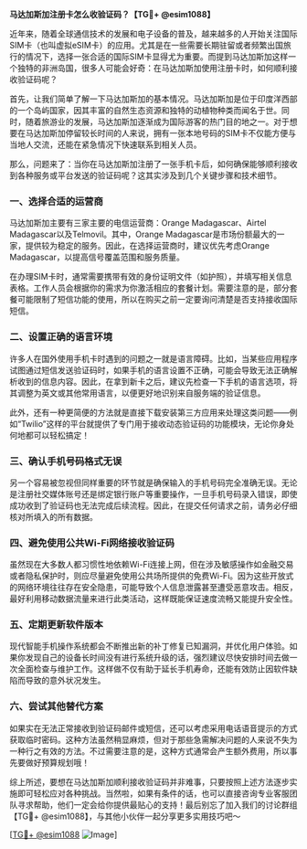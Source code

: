 **马达加斯加注册卡怎么收验证码？【TG💪+ @esim1088】**

近年来，随着全球通信技术的发展和电子设备的普及，越来越多的人开始关注国际SIM卡（也叫虚拟eSIM卡）的应用。尤其是在一些需要长期驻留或者频繁出国旅行的情况下，选择一张合适的国际SIM卡显得尤为重要。而提到马达加斯加这样一个独特的非洲岛国，很多人可能会好奇：在马达加斯加使用注册卡时，如何顺利接收验证码呢？

首先，让我们简单了解一下马达加斯加的基本情况。马达加斯加是位于印度洋西部的一个岛屿国家，因其丰富的自然生态资源和独特的动植物种类而闻名于世。同时，随着旅游业的发展，马达加斯加逐渐成为国际游客的热门目的地之一。对于想要在马达加斯加停留较长时间的人来说，拥有一张本地号码的SIM卡不仅能方便与当地人交流，还能在紧急情况下快速联系到相关人员。

那么，问题来了：当你在马达加斯加注册了一张手机卡后，如何确保能够顺利接收到各种服务或平台发送的验证码呢？这其实涉及到几个关键步骤和技术细节。

### 一、选择合适的运营商

马达加斯加主要有三家主要的电信运营商：Orange Madagascar、Airtel Madagascar以及Telmovil。其中，Orange Madagascar是市场份额最大的一家，提供较为稳定的服务。因此，在选择运营商时，建议优先考虑Orange Madagascar，以提高信号覆盖范围和服务质量。

在办理SIM卡时，通常需要携带有效的身份证明文件（如护照），并填写相关信息表格。工作人员会根据你的需求为你激活相应的套餐计划。需要注意的是，部分套餐可能限制了短信功能的使用，所以在购买之前一定要询问清楚是否支持接收国际短信。

### 二、设置正确的语言环境

许多人在国外使用手机卡时遇到的问题之一就是语言障碍。比如，当某些应用程序试图通过短信发送验证码时，如果手机的语言设置不正确，可能会导致无法正确解析收到的信息内容。因此，在拿到新卡之后，建议先检查一下手机的语言选项，将其调整为英文或其他常用语言，以便更好地识别来自服务端的验证信息。

此外，还有一种更简便的方法就是直接下载安装第三方应用来处理这类问题——例如“Twilio”这样的平台就提供了专门用于接收动态验证码的功能模块，无论你身处何地都可以轻松搞定！

### 三、确认手机号码格式无误

另一个容易被忽视但同样重要的环节就是确保输入的手机号码完全准确无误。无论是注册社交媒体账号还是绑定银行账户等重要操作，一旦手机号码录入错误，即使成功收到了验证码也无法完成后续流程。因此，在提交任何请求之前，请务必仔细核对所填入的所有数据。

### 四、避免使用公共Wi-Fi网络接收验证码

虽然现在大多数人都习惯性地依赖Wi-Fi连接上网，但在涉及敏感操作如金融交易或者隐私保护时，则应尽量避免使用公共场所提供的免费Wi-Fi。因为这些开放式的网络环境往往存在安全隐患，可能导致个人信息泄露甚至遭受恶意攻击。相反，最好利用移动数据流量来进行此类活动，这样既能保证速度流畅又能提升安全性。

### 五、定期更新软件版本

现代智能手机操作系统都会不断推出新的补丁修复已知漏洞，并优化用户体验。如果你发现自己的设备长时间没有进行系统升级的话，强烈建议尽快安排时间去做一次全面检查与维护工作。这样做不仅有助于延长手机寿命，还能有效防止因软件缺陷而导致的意外状况发生。

### 六、尝试其他替代方案

如果实在无法正常接收到验证码邮件或短信，还可以考虑采用电话语音提示的方式获取临时密码。这种方法虽然稍显麻烦，但对于那些急需解决问题的人来说不失为一种行之有效的方法。不过需要注意的是，这种方式通常会产生额外费用，所以事先要做好预算规划哦！

综上所述，要想在马达加斯加顺利接收验证码并非难事，只要按照上述方法逐步实施即可轻松应对各种挑战。当然啦，如果有条件的话，也可以直接咨询专业客服团队寻求帮助，他们一定会给你提供最贴心的支持！最后别忘了加入我们的讨论群组【TG💪+ @esim1088】，与其他小伙伴一起分享更多实用技巧吧～

[[TG💪+ @esim1088](https://t.me/s/esim1088) ![Image](https://i.postimg.cc/4NQfJmqS/Snipaste-2025-05-13-00-14-12.png)]